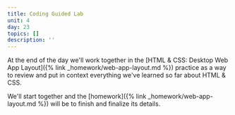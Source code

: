 ```yaml
---
title: Coding Guided Lab
unit: 4
day: 23
topics: []
description: ''
---
```

At the end of the day we'll work together in the [HTML & CSS: Desktop Web App Layout]({% link _homework/web-app-layout.md %}) practice as a way to review and put in context everything we've learned so far about HTML & CSS.

We'll start together and the [homework]({% link _homework/web-app-layout.md %}) will be to finish and finalize its details.
